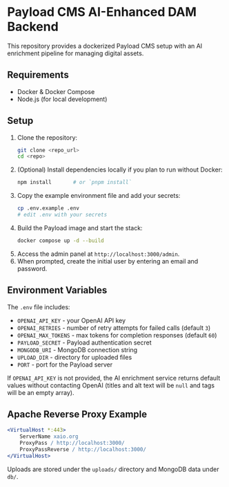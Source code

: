 # Payload CMS AI-Enhanced DAM Backend

This repository provides a dockerized Payload CMS setup with an AI enrichment pipeline for managing digital assets.

## Requirements
- Docker & Docker Compose
- Node.js (for local development)

## Setup
1. Clone the repository:
   ```bash
   git clone <repo_url>
   cd <repo>
   ```
2. (Optional) Install dependencies locally if you plan to run without Docker:
   ```bash
   npm install       # or `pnpm install`
   ```
3. Copy the example environment file and add your secrets:
   ```bash
   cp .env.example .env
   # edit .env with your secrets
   ```
4. Build the Payload image and start the stack:
   ```bash
   docker compose up -d --build
   ```
5. Access the admin panel at `http://localhost:3000/admin`.
6. When prompted, create the initial user by entering an email and password.

## Environment Variables

The `.env` file includes:

- `OPENAI_API_KEY` - your OpenAI API key
- `OPENAI_RETRIES` - number of retry attempts for failed calls (default `3`)
- `OPENAI_MAX_TOKENS` - max tokens for completion responses (default `60`)
- `PAYLOAD_SECRET` - Payload authentication secret
- `MONGODB_URI` - MongoDB connection string
- `UPLOAD_DIR` - directory for uploaded files
- `PORT` - port for the Payload server

If `OPENAI_API_KEY` is not provided, the AI enrichment service returns default values without contacting OpenAI (titles and alt text will be `null` and tags will be an empty array).

## Apache Reverse Proxy Example
```apache
<VirtualHost *:443>
    ServerName xaio.org
    ProxyPass / http://localhost:3000/
    ProxyPassReverse / http://localhost:3000/
</VirtualHost>
```

Uploads are stored under the `uploads/` directory and MongoDB data under `db/`.
